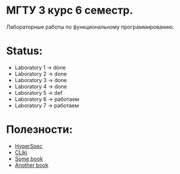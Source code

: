 # МГТУ 3 курс 6 семестр.
Лабораторные работы по функциональному программированию.


# Status:
* Laboratory 1 -> done
* Laboratory 2 -> done
* Laboratory 3 -> done
* Laboratory 4 -> done
* Laboratory 5 -> def
* Laboratory 6 -> работаем
* Laboratory 7 -> работаем


# Полезности:
* [HyperSpec](http://www.lispworks.com/documentation/HyperSpec/Front)
* [CLiki](cliki.net)
* [Some book](http://www.cs.cmu.edu/~dst/LispBook/book.pdf)
* [Another book](http://psg.com/~dlamkins/sl/contents.html)
